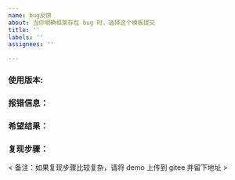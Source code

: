 ```yaml
---
name: bug反馈
about: 当你明确框架存在 bug 时，选择这个模板提交
title: ''
labels: ''
assignees: ''

---
```


### 使用版本:


### 报错信息：


### 希望结果：


### 复现步骤：


< 备注：如果复现步骤比较复杂，请将 demo 上传到 gitee 并留下地址 >
